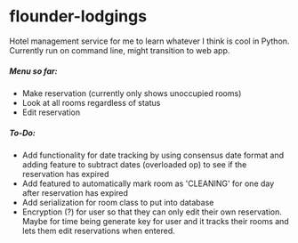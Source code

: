 # flounder-lodgings
Hotel management service for me to learn whatever I think is cool in Python. Currently run on command line, might transition to web app.
##### Menu so far:
* Make reservation (currently only shows unoccupied rooms)
* Look at all rooms regardless of status
* Edit reservation
##### To-Do:
* Add functionality for date tracking by using consensus date format and adding feature to subtract dates (overloaded op) to see if the reservation has expired
* Add featured to automatically mark room as 'CLEANING' for one day after reservation has expired
* Add serialization for room class to put into database
* Encryption (?) for user so that they can only edit their own reservation. Maybe for time being generate key for user and it tracks their rooms and lets them edit reservations when entered.
